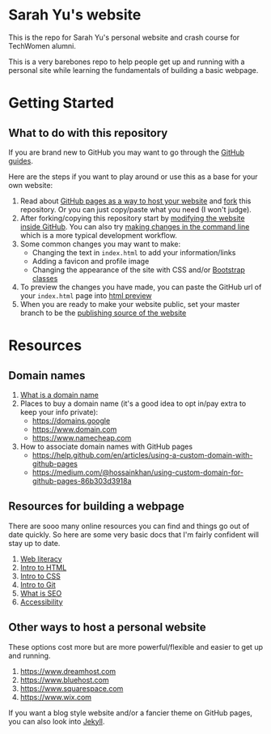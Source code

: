 # Sarah Yu's website
This is the repo for Sarah Yu's personal website and crash course for TechWomen alumni.

This is a very barebones repo to help people get up and running with a personal site while learning the fundamentals of building a basic webpage.

# Getting Started
## What to do with this repository
If you are brand new to GitHub you may want to go through the [GitHub guides](https://guides.github.com).

Here are the steps if you want to play around or use this as a base for your own website:
1. Read about [GitHub pages as a way to host your website](https://pages.github.com/) and [fork](https://guides.github.com/activities/forking) this repository. Or you can just copy/paste what you need (I won't judge).
2. After forking/copying this repository start by [modifying the website inside GitHub](https://help.github.com/en/articles/editing-files-in-your-repository). You can also try [making changes in the command line](https://education.github.com/git-cheat-sheet-education.pdf) which is a more typical development workflow.
3. Some common changes you may want to make:
    * Changing the text in `index.html` to add your information/links
    * Adding a favicon and profile image
    * Changing the appearance of the site with CSS and/or [Bootstrap classes](https://getbootstrap.com)
4. To preview the changes you have made, you can paste the GitHub url of your `index.html` page into [html preview](http://htmlpreview.github.io/)
5. When you are ready to make your website public, set your master branch to be the [publishing source of the website](https://help.github.com/en/articles/configuring-a-publishing-source-for-github-pages)

# Resources
## Domain names
1. [What is a domain name](https://domains.google/learn/the-difference-between-a-url-domain-website-more)
2. Places to buy a domain name (it's a good idea to opt in/pay extra to keep your info private):
    * https://domains.google
    * https://www.domain.com
    * https://www.namecheap.com
3. How to associate domain names with GitHub pages
    * https://help.github.com/en/articles/using-a-custom-domain-with-github-pages
    * https://medium.com/@hossainkhan/using-custom-domain-for-github-pages-86b303d3918a

## Resources for building a webpage
There are sooo many online resources you can find and things go out of date quickly. So here are some very basic docs that I'm fairly confident will stay up to date.
1. [Web literacy](https://learning.mozilla.org/en-US/web-literacy)
2. [Intro to HTML](https://developer.mozilla.org/en-US/docs/Learn/HTML/Introduction_to_HTML)
3. [Intro to CSS](https://developer.mozilla.org/en-US/docs/Learn/CSS/Introduction_to_CSS)
4. [Intro to Git](https://git-scm.com/book/en/v1/Getting-Started-Git-Basics)
5. [What is SEO](https://developer.mozilla.org/en-US/docs/Glossary/SEO)
6. [Accessibility](https://developer.mozilla.org/en-US/docs/Web/Accessibility)

## Other ways to host a personal website
These options cost more but are more powerful/flexible and easier to get up and running.
1. https://www.dreamhost.com
2. https://www.bluehost.com
3. https://www.squarespace.com
4. https://www.wix.com

If you want a blog style website and/or a fancier theme on GitHub pages, you can also look into [Jekyll](https://help.github.com/en/articles/using-jekyll-as-a-static-site-generator-with-github-pages).
